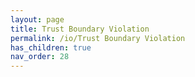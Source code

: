 ```yaml
---
layout: page
title: Trust Boundary Violation
permalink: /io/Trust Boundary Violation
has_children: true
nav_order: 28
---
```


